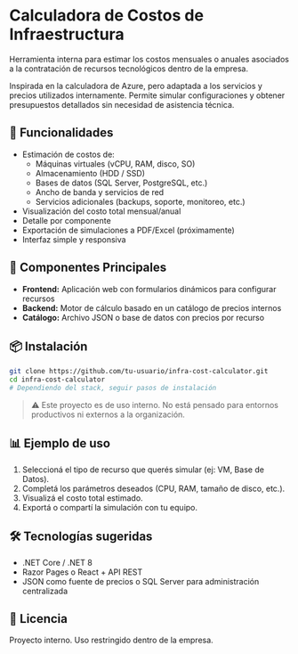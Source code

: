 # Calculadora de Costos de Infraestructura

Herramienta interna para estimar los costos mensuales o anuales asociados a la contratación de recursos tecnológicos dentro de la empresa.

Inspirada en la calculadora de Azure, pero adaptada a los servicios y precios utilizados internamente. Permite simular configuraciones y obtener presupuestos detallados sin necesidad de asistencia técnica.

## 🚀 Funcionalidades

- Estimación de costos de:
  - Máquinas virtuales (vCPU, RAM, disco, SO)
  - Almacenamiento (HDD / SSD)
  - Bases de datos (SQL Server, PostgreSQL, etc.)
  - Ancho de banda y servicios de red
  - Servicios adicionales (backups, soporte, monitoreo, etc.)
- Visualización del costo total mensual/anual
- Detalle por componente
- Exportación de simulaciones a PDF/Excel (próximamente)
- Interfaz simple y responsiva

## 🧱 Componentes Principales

- **Frontend:** Aplicación web con formularios dinámicos para configurar recursos
- **Backend:** Motor de cálculo basado en un catálogo de precios internos
- **Catálogo:** Archivo JSON o base de datos con precios por recurso

## 📦 Instalación

```bash
git clone https://github.com/tu-usuario/infra-cost-calculator.git
cd infra-cost-calculator
# Dependiendo del stack, seguir pasos de instalación
```

> ⚠️ Este proyecto es de uso interno. No está pensado para entornos productivos ni externos a la organización.

## 📊 Ejemplo de uso

1. Seleccioná el tipo de recurso que querés simular (ej: VM, Base de Datos).
2. Completá los parámetros deseados (CPU, RAM, tamaño de disco, etc.).
3. Visualizá el costo total estimado.
4. Exportá o compartí la simulación con tu equipo.

## 🛠️ Tecnologías sugeridas

- .NET Core / .NET 8
- Razor Pages o React + API REST
- JSON como fuente de precios o SQL Server para administración centralizada

## 📄 Licencia

Proyecto interno. Uso restringido dentro de la empresa.
